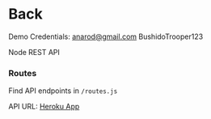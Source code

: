 # Back

Demo Credentials: anarod@gmail.com BushidoTrooper123

Node REST API

### Routes

Find API endpoints in <code>/routes.js</code>

API URL: [Heroku App](https://stp-homebanking-api.herokuapp.com)
